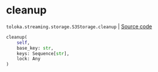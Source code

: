 # cleanup
`toloka.streaming.storage.S3Storage.cleanup` | [Source code](https://github.com/Toloka/toloka-kit/blob/v1.2.0.post1/src/streaming/storage.py#L244)

```python
cleanup(
    self,
    base_key: str,
    keys: Sequence[str],
    lock: Any
)
```

